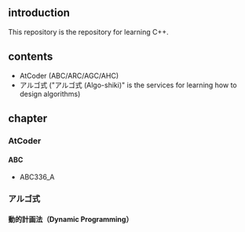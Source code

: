 ## introduction
This repository is the repository for learning C++.

## contents
- AtCoder (ABC/ARC/AGC/AHC)
- アルゴ式 ("アルゴ式 (Algo-shiki)" is the services for learning how to design algorithms) 

## chapter
### AtCoder
#### ABC
 - ABC336_A

### アルゴ式
#### 動的計画法（Dynamic Programming）
